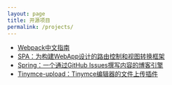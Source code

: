 ```yaml
---
layout: page
title: 开源项目
permalink: /projects/
---
```

<ul>
  <li><a href="http://zhaoda.net/webpack-handbook" target="_blank">Webpack中文指南</a></li>
  <li><a href="https://github.com/zhaoda/spa" target="_blank">SPA：为构建WebApp设计的路由控制和视图转换框架</a></li>
  <li><a href="https://github.com/zhaoda/spring" target="_blank">Spring：一个通过GitHub Issues撰写内容的博客引擎</a></li>
  <li><a href="https://github.com/zhaoda/tinymce-upload" target="_blank">Tinymce-upload：Tinymce编辑器的文件上传插件</a></li>
</ul>